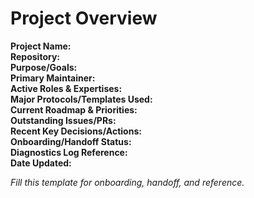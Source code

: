 # Project Overview

**Project Name:**  
**Repository:**  
**Purpose/Goals:**  
**Primary Maintainer:**  
**Active Roles & Expertises:**  
**Major Protocols/Templates Used:**  
**Current Roadmap & Priorities:**  
**Outstanding Issues/PRs:**  
**Recent Key Decisions/Actions:**  
**Onboarding/Handoff Status:**  
**Diagnostics Log Reference:**  
**Date Updated:**  

_Fill this template for onboarding, handoff, and reference._